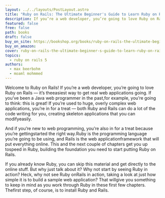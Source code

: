 ```yaml
---
layout: ../../layouts/PostLayout.astro
title: "Ruby on Rails: The Ultimate Beginner's Guide to Learn Ruby on Rails Step by Step"
description: If you’re a web developer, you’re going to love Ruby on Rails — it’s theeasiest way to get real web applications going.
featured: false
free: false
path: books
draft: false
buy_on_site: https://bookshop.org/books/ruby-on-rails-the-ultimate-beginner-s-guide-to-learn-ruby-on-rails-step-by-step/9781704415987
buy_on_amazon:
cover: ruby-on-rails-the-ultimate-beginner-s-guide-to-learn-ruby-on-rails-step-by-step
topics:
  - ruby on rails 5
authors:
  - max beerbohm
  - moaml mohmmed
---
```


Welcome to Ruby on Rails! If you’re a web developer, you’re going to love Ruby on Rails — it’s theeasiest way to get real web applications going. If you’ve been a Java web programmer in the past,for example, you’re going to think: this is great! If you’re used to huge, overly complex web applications, you’re in for a treat — both Ruby and Rails can do a lot of the code writing for you, creating skeleton applications that you can modifyeasily. 

And if you’re new to web programming, you’re also in for a treat because you’re gettingstarted the right way.Ruby is the programming language you’re going to be using, and Rails is the web applicationframework that will put everything online. This and the next couple of chapters get you up tospeed in Ruby, building the foundation you need to start putting Ruby on Rails. 

If you already know Ruby, you can skip this material and get directly to the online stuff. But why just talk about it? Why not start by seeing Ruby in action? Heck, why not see Ruby onRails in action, taking a look at just how simple it is to build a sample web application? That willgive you something to keep in mind as you work through Ruby in these first few chapters. Thefirst step, of course, is to install Ruby and Rails.